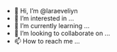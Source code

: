 - 👋 Hi, I’m @laraeveliyn
- 👀 I’m interested in ...
- 🌱 I’m currently learning ...
- 💞️ I’m looking to collaborate on ...
- 📫 How to reach me ...

<!---
laraeveliyn/laraeveliyn is a ✨ special ✨ repository because its `README.md` (this file) appears on your GitHub profile.
You can click the Preview link to take a look at your changes.
--->

